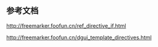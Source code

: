 ## 参考文档

http://freemarker.foofun.cn/ref_directive_if.html

http://freemarker.foofun.cn/dgui_template_directives.html